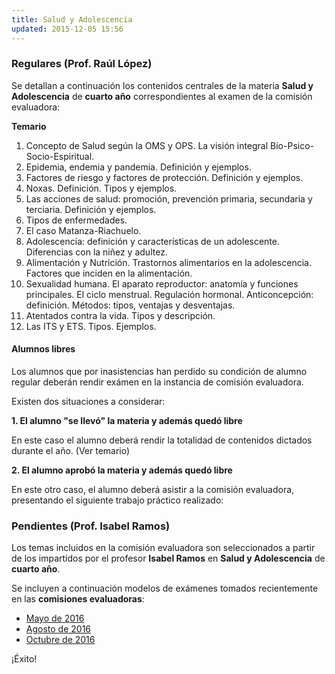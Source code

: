 ```yaml
---
title: Salud y Adolescencia
updated: 2015-12-05 15:56
---
```


### Regulares (Prof. Raúl López)

Se detallan a continuación los contenidos centrales de la materia **Salud y Adolescencia** de **cuarto año** correspondientes al examen de la comisión evaluadora: 

**Temario**

1. Concepto de Salud según la OMS y OPS. La visión integral Bio-Psico-Socio-Espiritual.
2. Epidemia, endemia y pandemia. Definición y ejemplos. 
3. Factores de riesgo y factores de protección. Definición y ejemplos.
4. Noxas. Definición. Tipos y ejemplos. 
5. Las acciones de salud: promoción, prevención primaria, secundaria y terciaria. Definición y ejemplos. 
5. Tipos de enfermedades. 
6. El caso Matanza-Riachuelo. 
7. Adolescencia: definición y características de un adolescente. Diferencias con la niñez y adultez.
8. Alimentación y Nutrición. Trastornos alimentarios en la adolescencia. Factores que inciden en la alimentación. 
9. Sexualidad humana. El aparato reproductor: anatomía y funciones principales. El ciclo menstrual. Regulación hormonal. Anticoncepción: definición. Métodos: tipos, ventajas y desventajas. 
10. Atentados contra la vida. Tipos y descripción. 
11. Las ITS y ETS. Tipos. Ejemplos.
 
#### Alumnos libres

Los alumnos que por inasistencias han perdido su condición de alumno regular deberán rendir exámen en la instancia de comisión evaluadora. 

Existen dos situaciones a considerar: 

**1. El alumno "se llevó" la materia y además quedó libre**

En este caso el alumno deberá rendir la totalidad de contenidos dictados durante el año. (Ver temario)

**2. El alumno aprobó la materia y además quedó libre**

En este otro caso, el alumno deberá asistir a la comisión evaluadora, presentando el siguiente trabajo práctico realizado: 


### Pendientes (Prof. Isabel Ramos) 

Los temas incluidos en la comisión evaluadora son seleccionados a partir de los impartidos por el profesor **Isabel Ramos** en **Salud y Adolescencia** de **cuarto año**. 

Se incluyen a continuación modelos de exámenes tomados recientemente en las **comisiones evaluadoras**: 

* [Mayo de 2016](../medocs/4saad/2016_05_24_com_eva_saludyadol_ramos.pdf)
* [Agosto de 2016](../medocs/4saad/2016_08_02_com_eva_saludyadol_ramos.pdf)
* [Octubre de 2016](../medocs/4saad/2016_10_com_eva_saludyadol_ramos.pdf)

¡Éxito!
